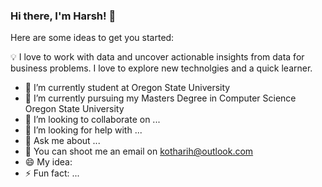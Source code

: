 ### Hi there, I'm Harsh! 👋


Here are some ideas to get you started:

💡  I love to work with data and uncover actionable insights from data for business problems. I love to explore new technolgies and a quick learner.
- 🔭 I’m currently student at Oregon State University 
- 🌱 I’m currently pursuing my Masters Degree in Computer Science Oregon State University
- 👯 I’m looking to collaborate on ...
- 🤔 I’m looking for help with ...
- 💬 Ask me about ...
- :email: You can shoot me an email on kotharih@outlook.com
- 😄 My idea:   
- ⚡ Fun fact: ...

